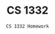 <p align="center">
  <h1 align="center">
    CS 1332
  </h1>
</p>
<div align="center">

`CS 1332 Homework`

</div>

